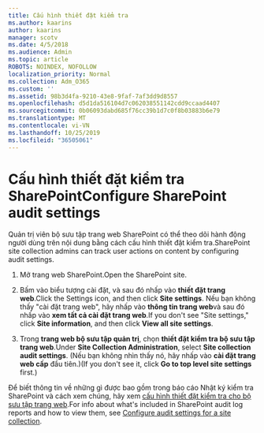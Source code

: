 ```yaml
---
title: Cấu hình thiết đặt kiểm tra
ms.author: kaarins
author: kaarins
manager: scotv
ms.date: 4/5/2018
ms.audience: Admin
ms.topic: article
ROBOTS: NOINDEX, NOFOLLOW
localization_priority: Normal
ms.collection: Adm_O365
ms.custom: ''
ms.assetid: 98b3d4fa-9210-43e8-9faf-7af3dd9d8557
ms.openlocfilehash: d5d1da516104d7c062038551142cdd9ccaad4407
ms.sourcegitcommit: 0b06093dabd685f76cc39b1d7c0f8b03883b6e79
ms.translationtype: MT
ms.contentlocale: vi-VN
ms.lasthandoff: 10/25/2019
ms.locfileid: "36505061"
---
```

# <a name="configure-sharepoint-audit-settings"></a><span data-ttu-id="e47a3-102">Cấu hình thiết đặt kiểm tra SharePoint</span><span class="sxs-lookup"><span data-stu-id="e47a3-102">Configure SharePoint audit settings</span></span>

<span data-ttu-id="e47a3-103">Quản trị viên bộ sưu tập trang web SharePoint có thể theo dõi hành động người dùng trên nội dung bằng cách cấu hình thiết đặt kiểm tra.</span><span class="sxs-lookup"><span data-stu-id="e47a3-103">SharePoint site collection admins can track user actions on content by configuring audit settings.</span></span>
  
1. <span data-ttu-id="e47a3-104">Mở trang web SharePoint.</span><span class="sxs-lookup"><span data-stu-id="e47a3-104">Open the SharePoint site.</span></span>
    
2. <span data-ttu-id="e47a3-105">Bấm vào biểu tượng cài đặt, và sau đó nhấp vào **thiết đặt trang web**.</span><span class="sxs-lookup"><span data-stu-id="e47a3-105">Click the Settings icon, and then click **Site settings**.</span></span> <span data-ttu-id="e47a3-106">Nếu bạn không thấy "cài đặt trang web", hãy nhấp vào **thông tin trang web**và sau đó nhấp vào **xem tất cả cài đặt trang web**.</span><span class="sxs-lookup"><span data-stu-id="e47a3-106">If you don't see "Site settings," click **Site information**, and then click **View all site settings**.</span></span>
    
3. <span data-ttu-id="e47a3-107">Trong **trang web bộ sưu tập quản trị**, chọn **thiết đặt kiểm tra bộ sưu tập trang web**.</span><span class="sxs-lookup"><span data-stu-id="e47a3-107">Under **Site Collection Administration**, select **Site collection audit settings**.</span></span> <span data-ttu-id="e47a3-108">(Nếu bạn không nhìn thấy nó, hãy nhấp vào **cài đặt trang web cấp** đầu tiên.)</span><span class="sxs-lookup"><span data-stu-id="e47a3-108">(If you don't see it, click **Go to top level site settings** first.)</span></span> 
    
<span data-ttu-id="e47a3-109">Để biết thông tin về những gì được bao gồm trong báo cáo Nhật ký kiểm tra SharePoint và cách xem chúng, hãy xem [cấu hình thiết đặt kiểm tra cho bộ sưu tập trang web](https://go.microsoft.com/fwlink/?linkid=404050).</span><span class="sxs-lookup"><span data-stu-id="e47a3-109">For info about what's included in SharePoint audit log reports and how to view them, see [Configure audit settings for a site collection](https://go.microsoft.com/fwlink/?linkid=404050).</span></span>
  

